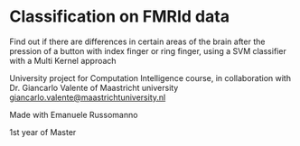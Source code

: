 # Classification on FMRId data 
Find out if there are differences in certain areas of the brain after the pression of a button with index finger or ring finger, using a SVM classifier with a Multi Kernel approach

University project for Computation Intelligence course, in collaboration with Dr. Giancarlo Valente of Maastricht university
giancarlo.valente@maastrichtuniversity.nl

Made with Emanuele Russomanno

1st year of Master
